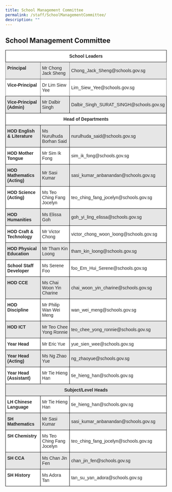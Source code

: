 ```yaml
---
title: School Management Committee
permalink: /staff/SchoolManagementCommittee/
description: ""
---
```

## School Management Committee 
<style type="text/css">
.tg  {border-collapse:collapse;border-spacing:0;}
.tg td{border-color:black;border-style:solid;border-width:1px;font-family:Arial, sans-serif;font-size:14px;
  overflow:hidden;padding:10px 5px;word-break:normal;}
.tg th{border-color:black;border-style:solid;border-width:1px;font-family:Arial, sans-serif;font-size:14px;
  font-weight:normal;overflow:hidden;padding:10px 5px;word-break:normal;}
.tg .tg-l2bf{background-color:#FFF;color:#222;font-weight:bold;text-align:left;vertical-align:top}
.tg .tg-h5mn{background-color:#E6E6E6;color:#222;text-align:left;vertical-align:middle}
.tg .tg-6nwc{background-color:#E6E6E6;border-color:inherit;color:#222;text-align:left;vertical-align:middle}
.tg .tg-4ufn{background-color:#FFF;color:#222;font-weight:bold;text-align:center;vertical-align:top}
.tg .tg-zqst{background-color:#E6E6E6;border-color:inherit;color:#222;font-weight:bold;text-align:left;vertical-align:top}
.tg .tg-0f6e{background-color:#FFF;border-color:inherit;color:#222;font-weight:bold;text-align:left;vertical-align:top}
.tg .tg-k81l{background-color:#FFF;border-color:inherit;color:#222;text-align:left;vertical-align:middle}
.tg .tg-rs0e{background-color:#E6E6E6;color:#222;font-weight:bold;text-align:left;vertical-align:top}
.tg .tg-1ppo{background-color:#FFF;color:#222;text-align:left;vertical-align:middle}
.tg .tg-pr30{background-color:#E6E6E6;color:#222;font-weight:bold;text-align:center;vertical-align:top}
</style>
<table class="tg">
<thead>
  <tr>
    <th class="tg-4ufn" colspan="3"><span style="font-weight:bold">School Leaders</span></th>
  </tr>
</thead>
<tbody>
  <tr>
    <td class="tg-zqst"><span style="font-weight:bold">Principal</span></td>
    <td class="tg-6nwc">Mr Chong Jack Sheng</td>
    <td class="tg-6nwc">Chong_Jack_Sheng@schools.gov.sg</td>
  </tr>
  <tr>
    <td class="tg-0f6e"><span style="font-weight:bold">Vice-Principal </span></td>
    <td class="tg-k81l">Dr Lim Siew Yee</td>
    <td class="tg-k81l">Lim_Siew_Yee@schools.gov.sg</td>
  </tr>
  <tr>
    <td class="tg-rs0e"><span style="font-weight:bold">Vice-Principal (Admin)</span></td>
    <td class="tg-h5mn">Mr Dalbir Singh</td>
    <td class="tg-h5mn">Dalbir_Singh_SURAT_SINGH@schools.gov.sg</td>
  </tr>
  <tr>
    <td class="tg-4ufn" colspan="3"><span style="font-weight:bold">Head of Departments</span></td>
  </tr>
  <tr>
    <td class="tg-rs0e"><span style="font-weight:bold">HOD English &amp; Literature</span></td>
    <td class="tg-h5mn">Ms Nurulhuda Borhan Said</td>
    <td class="tg-h5mn">nurulhuda_said@schools.gov.sg</td>
  </tr>
  <tr>
    <td class="tg-l2bf"><span style="font-weight:bold">HOD Mother Tongue</span></td>
    <td class="tg-1ppo">Mr Sim Ik Fong</td>
    <td class="tg-1ppo">sim_ik_fong@schools.gov.sg</td>
  </tr>
  <tr>
    <td class="tg-rs0e"><span style="font-weight:bold">HOD Mathematics (Acting)</span></td>
    <td class="tg-h5mn">Mr Sasi Kumar</td>
    <td class="tg-h5mn">sasi_kumar_anbanandan@schools.gov.sg</td>
  </tr>
  <tr>
    <td class="tg-l2bf"><span style="font-weight:bold">HOD Science (Acting)</span></td>
    <td class="tg-1ppo">Ms Teo Ching Fang Jocelyn</td>
    <td class="tg-1ppo">teo_ching_fang_jocelyn@schools.gov.sg</td>
  </tr>
  <tr>
    <td class="tg-rs0e"><span style="font-weight:bold">HOD Humanities</span></td>
    <td class="tg-h5mn">Ms Elissa Goh</td>
    <td class="tg-h5mn">goh_yi_ling_elissa@schools.gov.sg</td>
  </tr>
  <tr>
    <td class="tg-l2bf"><span style="font-weight:bold">HOD Craft &amp; Technology</span></td>
    <td class="tg-1ppo">Mr Victor Chong </td>
    <td class="tg-1ppo">victor_chong_woon_loong@schools.gov.sg</td>
  </tr>
  <tr>
    <td class="tg-rs0e"><span style="font-weight:bold">HOD Physical Education</span></td>
    <td class="tg-h5mn">Mr Tham Kin Loong</td>
    <td class="tg-h5mn">tham_kin_loong@schools.gov.sg</td>
  </tr>
  <tr>
    <td class="tg-l2bf"><span style="font-weight:bold">School Staff Developer</span></td>
    <td class="tg-1ppo">Ms Serene Foo</td>
    <td class="tg-1ppo">foo_Ern_Hui_Serene@schools.gov.sg</td>
  </tr>
  <tr>
    <td class="tg-rs0e"><span style="font-weight:bold">HOD CCE </span></td>
    <td class="tg-h5mn">Ms Chai Woon Yin Charine</td>
    <td class="tg-h5mn">chai_woon_yin_charine@schools.gov.sg</td>
  </tr>
  <tr>
    <td class="tg-l2bf"><span style="font-weight:bold">HOD Discipline</span></td>
    <td class="tg-1ppo">Mr Philip Wan Wei Meng</td>
    <td class="tg-1ppo">wan_wei_meng@schools.gov.sg</td>
  </tr>
  <tr>
    <td class="tg-rs0e"><span style="font-weight:bold">HOD ICT</span></td>
    <td class="tg-h5mn">Mr Teo Chee Yong Ronnie</td>
    <td class="tg-h5mn">teo_chee_yong_ronnie@schools.gov.sg</td>
  </tr>
  <tr>
    <td class="tg-l2bf"><span style="font-weight:bold">Year Head </span></td>
    <td class="tg-1ppo">Mr Eric Yue</td>
    <td class="tg-1ppo"> yue_sien_wee@schools.gov.sg</td>
  </tr>
  <tr>
    <td class="tg-rs0e"><span style="font-weight:bold">Year Head (Acting)</span></td>
    <td class="tg-h5mn">Ms Ng Zhao Yue</td>
    <td class="tg-h5mn">ng_zhaoyue@schools.gov.sg</td>
  </tr>
  <tr>
    <td class="tg-l2bf"><span style="font-weight:bold">Year Head (Assistant)</span></td>
    <td class="tg-1ppo">Mr Tie Hieng Han</td>
    <td class="tg-1ppo">tie_hieng_han@schools.gov.sg</td>
  </tr>
  <tr>
    <td class="tg-pr30" colspan="3"><span style="font-weight:bold">Subject/Level Heads</span></td>
  </tr>
  <tr>
    <td class="tg-l2bf"><span style="font-weight:bold">LH Chinese Language</span></td>
    <td class="tg-1ppo">Mr Tie Hieng Han</td>
    <td class="tg-1ppo">tie_hieng_han@schools.gov.sg</td>
  </tr>
  <tr>
    <td class="tg-rs0e"><span style="font-weight:bold">SH Mathematics</span></td>
    <td class="tg-h5mn">Mr Sasi Kumar</td>
    <td class="tg-h5mn">sasi_kumar_anbanandan@schools.gov.sg</td>
  </tr>
  <tr>
    <td class="tg-l2bf"><span style="font-weight:bold">SH Chemistry</span></td>
    <td class="tg-1ppo">Ms Teo Ching Fang Jocelyn</td>
    <td class="tg-1ppo">teo_ching_fang_jocelyn@schools.gov.sg</td>
  </tr>
  <tr>
    <td class="tg-rs0e"><span style="font-weight:bold">SH CCA</span></td>
    <td class="tg-h5mn">Ms Chan Jin Fen</td>
    <td class="tg-h5mn">chan_jin_fen@schools.gov.sg</td>
  </tr>
  <tr>
    <td class="tg-l2bf"><span style="font-weight:bold">SH History</span></td>
    <td class="tg-1ppo">Ms Adora Tan</td>
    <td class="tg-1ppo">tan_su_yan_adora@schools.gov.sg</td>
  </tr>
</tbody>
</table>